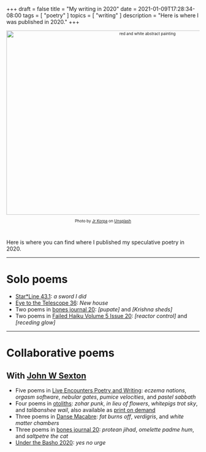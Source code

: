 +++
draft = false
title = "My writing in 2020"
date = 2021-01-09T17:28:34-08:00
tags = [
  "poetry"
]
topics = [
  "writing"
]
description = "Here is where I was published in 2020."
+++

<div align="center" style="font-size:x-small"><img src="https://milkfish08.s3.amazonaws.com/photo/blog/abovethefold/jr-korpa-BRK_oB5xenk-unsplash.jpg" alt="red and white abstract painting" title="red and white abstract painting" width=720 height=480 /><br />

<span>Photo by <a href="https://unsplash.com/@korpa?utm_source=unsplash&amp;utm_medium=referral&amp;utm_content=creditCopyText">Jr Korpa</a> on <a href="https://unsplash.com/s/photos/bizarre?utm_source=unsplash&amp;utm_medium=referral&amp;utm_content=creditCopyText">Unsplash</a></span>
</div><br clear="all" />

Here is where you can find where I published my speculative poetry in 2020.

---
# Solo poems

* [Star*Line 43.1](http://sfpoetry.com/sl/slarchive.html): _a sword I did_
* [Eye to the Telescope 36](https://www.eyetothetelescope.com/archives/036issue.html): _New house_
* Two poems in [bones journal 20](https://bonesjournal.com/no20/bones20.pdf): _[pupate]_ and _[Krishna sheds]_
* Two poems in [Failed Haiku Volume 5 Issue 20](https://www.haikuhut.com/FailedHaikuIssue60.pdf): _[reactor control]_ and _[receding glow]_

---
# Collaborative poems
## With [John W Sexton](https://en.wikipedia.org/wiki/John_W._Sexton)

* Five poems in [Live Encounters Poetry and Writing](https://liveencounters.net/le-poetry-writing-2020/07-july-pw-2020/john-w-sexton-and-richard-magahiz-a-collaboration/): _eczema nations_, _orgasm software_, _nebular gates_, _pumice velocities_, and _pastel sabbath_
* Four poems in [otoliths](https://the-otolith.blogspot.com/2020/07/issue-fifty-eight-date-of-publication.html): _zohar punk_, _in lieu of flowers_, _whitepigs trot sky_, and _talibanshee wail_, also available as [print on demand](https://www.lulu.com/en/us/shop/mark-young/otoliths-issue-fifty-eight-part-one/paperback/product-dpz5ev.html?page=1&pageSize=4)
* Three poems in [Danse Macabre](https://dmdujour.wordpress.com/2020/09/21/rich-magahiz-john-w-sexton-drei-gedichte/): _fat burns off_, _verdigris_, and _white matter chambers_
* Three poems in [bones journal 20](https://bonesjournal.com/no20/bones20.pdf): _protean jihad_, _omelette padme hum_, and _saltpetre the cat_
* [Under the Basho 2020](https://underthebasho.com/current-year/linked-forms/3592-yes-no-urge.html): _yes no urge_
